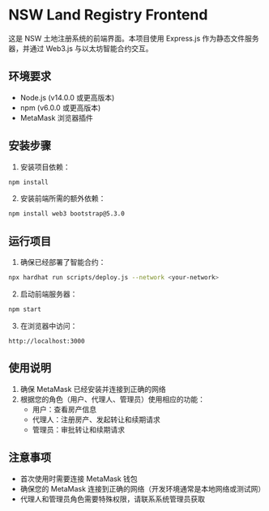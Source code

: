 # NSW Land Registry Frontend

这是 NSW 土地注册系统的前端界面。本项目使用 Express.js 作为静态文件服务器，并通过 Web3.js 与以太坊智能合约交互。

## 环境要求

- Node.js (v14.0.0 或更高版本)
- npm (v6.0.0 或更高版本)
- MetaMask 浏览器插件

## 安装步骤

1. 安装项目依赖：
```bash
npm install
```

2. 安装前端所需的额外依赖：
```bash
npm install web3 bootstrap@5.3.0
```

## 运行项目

1. 确保已经部署了智能合约：
```bash
npx hardhat run scripts/deploy.js --network <your-network>
```

2. 启动前端服务器：
```bash
npm start
```

3. 在浏览器中访问：
```
http://localhost:3000
```

## 使用说明

1. 确保 MetaMask 已经安装并连接到正确的网络
2. 根据您的角色（用户、代理人、管理员）使用相应的功能：
   - 用户：查看房产信息
   - 代理人：注册房产、发起转让和续期请求
   - 管理员：审批转让和续期请求

## 注意事项

- 首次使用时需要连接 MetaMask 钱包
- 确保您的 MetaMask 连接到正确的网络（开发环境通常是本地网络或测试网）
- 代理人和管理员角色需要特殊权限，请联系系统管理员获取 